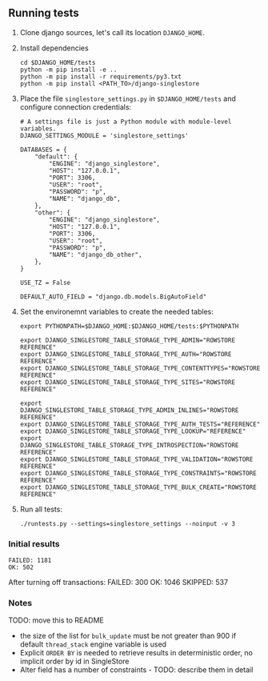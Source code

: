 
## Running tests

1. Clone django sources, let's call its location `DJANGO_HOME`.
2. Install dependencies
    ```
    cd $DJANGO_HOME/tests
    python -m pip install -e ..
    python -m pip install -r requirements/py3.txt
    python -m pip install <PATH_TO>/django-singlestore
    ```
3. Place the file `singlestore_settings.py` in `$DJANGO_HOME/tests` and configure connection credentials:

    ```
    # A settings file is just a Python module with module-level variables.
    DJANGO_SETTINGS_MODULE = 'singlestore_settings'

    DATABASES = {
        "default": {
            "ENGINE": "django_singlestore",
            "HOST": "127.0.0.1",
            "PORT": 3306,
            "USER": "root",
            "PASSWORD": "p",
            "NAME": "django_db",
        },
        "other": {
            "ENGINE": "django_singlestore",
            "HOST": "127.0.0.1",
            "PORT": 3306,
            "USER": "root",
            "PASSWORD": "p",
            "NAME": "django_db_other",
        },
    }

    USE_TZ = False

    DEFAULT_AUTO_FIELD = "django.db.models.BigAutoField"
    ```

4. Set the environemnt variables to create the needed tables:
    ```
    export PYTHONPATH=$DJANGO_HOME:$DJANGO_HOME/tests:$PYTHONPATH

    export DJANGO_SINGLESTORE_TABLE_STORAGE_TYPE_ADMIN="ROWSTORE REFERENCE"
    export DJANGO_SINGLESTORE_TABLE_STORAGE_TYPE_AUTH="ROWSTORE REFERENCE"
    export DJANGO_SINGLESTORE_TABLE_STORAGE_TYPE_CONTENTTYPES="ROWSTORE REFERENCE"
    export DJANGO_SINGLESTORE_TABLE_STORAGE_TYPE_SITES="ROWSTORE REFERENCE"

    export DJANGO_SINGLESTORE_TABLE_STORAGE_TYPE_ADMIN_INLINES="ROWSTORE REFERENCE"
    export DJANGO_SINGLESTORE_TABLE_STORAGE_TYPE_AUTH_TESTS="REFERENCE"
    export DJANGO_SINGLESTORE_TABLE_STORAGE_TYPE_LOOKUP="REFERENCE"
    export DJANGO_SINGLESTORE_TABLE_STORAGE_TYPE_INTROSPECTION="ROWSTORE REFERENCE"
    export DJANGO_SINGLESTORE_TABLE_STORAGE_TYPE_VALIDATION="ROWSTORE REFERENCE"
    export DJANGO_SINGLESTORE_TABLE_STORAGE_TYPE_CONSTRAINTS="ROWSTORE REFERENCE"
    export DJANGO_SINGLESTORE_TABLE_STORAGE_TYPE_BULK_CREATE="ROWSTORE REFERENCE"
    ```

5. Run all tests:
    ```
    ./runtests.py --settings=singlestore_settings --noinput -v 3
    ```

### Initial results

```
FAILED: 1181
OK: 502
```

After turning off transactions:
FAILED: 300
OK: 1046
SKIPPED: 537


### Notes
TODO: move this to README
- the size of the list for `bulk_update` must be not greater than 900 if default `thread_stack` engine variable is used 
- Explicit `ORDER BY` is needed to retrieve results in deterministic order, no implicit order by id in SingleStore
- Alter field has a number of constraints - TODO: describe them in detail
